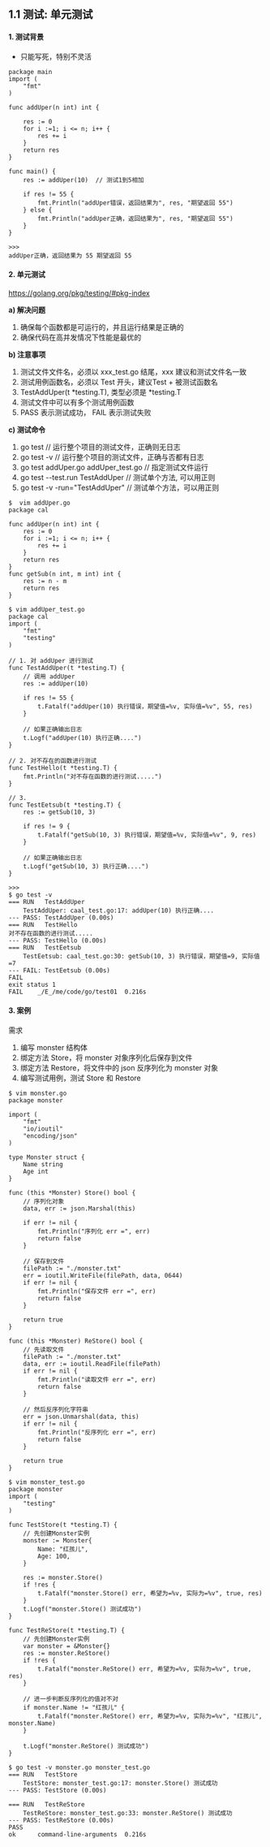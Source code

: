 ## 1.1 测试: 单元测试

#### 1. 测试背景

* 只能写死，特别不灵活

```
package main
import (
	"fmt"
)

func addUper(n int) int {

	res := 0
	for i :=1; i <= n; i++ {
		res += i
	}
	return res
}

func main() {
	res := addUper(10)  // 测试1到5相加

	if res != 55 {
		fmt.Println("addUper错误，返回结果为", res, "期望返回 55")
	} else {
		fmt.Println("addUper正确，返回结果为", res, "期望返回 55")
	}
}

>>>
addUper正确，返回结果为 55 期望返回 55
```

#### 2. 单元测试

<https://golang.org/pkg/testing/#pkg-index>

**a) 解决问题**    
1. 确保每个函数都是可运行的，并且运行结果是正确的
2. 确保代码在高并发情况下性能是最优的

**b) 注意事项**   
1. 测试文件文件名，必须以 xxx_test.go 结尾，xxx 建议和测试文件名一致
2. 测试用例函数名，必须以 Test 开头，建议Test + 被测试函数名
3. TestAddUper(t *testing.T), 类型必须是 *testing.T
4. 测试文件中可以有多个测试用例函数
5. PASS 表示测试成功， FAIL 表示测试失败

**c) 测试命令**   
1. go test      // 运行整个项目的测试文件，正确则无日志
2. go test -v   // 运行整个项目的测试文件，正确与否都有日志
3. go test addUper.go addUper_test.go // 指定测试文件运行
4. go test --test.run TestAddUper     // 测试单个方法, 可以用正则 
5. go test -v -run="TestAddUper"      // 测试单个方法，可以用正则


```
$  vim addUper.go
package cal

func addUper(n int) int {
	res := 0
	for i :=1; i <= n; i++ {
		res += i
	}
	return res
}
func getSub(n int, m int) int {
	res := n - m
	return res
}

$ vim addUper_test.go
package cal
import (
	"fmt"
	"testing"
)

// 1. 对 addUper 进行测试
func TestAddUper(t *testing.T) {
	// 调用 addUper
	res := addUper(10)
	
	if res != 55 {
		t.Fatalf("addUper(10) 执行错误，期望值=%v, 实际值=%v", 55, res)
	}

	// 如果正确输出日志
	t.Logf("addUper(10) 执行正确....")
} 

// 2. 对不存在的函数进行测试
func TestHello(t *testing.T) {
	fmt.Println("对不存在函数的进行测试.....")
}

// 3. 
func TestEetsub(t *testing.T) {
	res := getSub(10, 3)
	
	if res != 9 {
		t.Fatalf("getSub(10, 3) 执行错误，期望值=%v, 实际值=%v", 9, res)
	}

	// 如果正确输出日志
	t.Logf("getSub(10, 3) 执行正确....")
}

>>>
$ go test -v
=== RUN   TestAddUper
    TestAddUper: caal_test.go:17: addUper(10) 执行正确....
--- PASS: TestAddUper (0.00s)
=== RUN   TestHello
对不存在函数的进行测试.....
--- PASS: TestHello (0.00s)
=== RUN   TestEetsub
    TestEetsub: caal_test.go:30: getSub(10, 3) 执行错误，期望值=9, 实际值=7
--- FAIL: TestEetsub (0.00s)
FAIL
exit status 1
FAIL    _/E_/me/code/go/test01  0.216s
```


#### 3. 案例

需求       
1. 编写 monster 结构体
2. 绑定方法 Store，将 monster 对象序列化后保存到文件
3. 绑定方法 Restore，将文件中的 json 反序列化为 monster 对象
4. 编写测试用例，测试 Store 和 Restore

```
$ vim monster.go
package monster

import (
	"fmt"
	"io/ioutil"
	"encoding/json"
)

type Monster struct {
	Name string
	Age int
}

func (this *Monster) Store() bool {
	// 序列化对象
	data, err := json.Marshal(this)

	if err != nil {
		fmt.Println("序列化 err =", err)
		return false
	}

	// 保存到文件
	filePath := "./monster.txt"
	err = ioutil.WriteFile(filePath, data, 0644)
	if err != nil {
		fmt.Println("保存文件 err =", err)
		return false
	}

	return true
}

func (this *Monster) ReStore() bool {
	// 先读取文件
	filePath := "./monster.txt"
	data, err := ioutil.ReadFile(filePath)
	if err != nil {
		fmt.Println("读取文件 err =", err)
		return false
	}

	// 然后反序列化字符串
	err = json.Unmarshal(data, this)
	if err != nil {
		fmt.Println("反序列化 err =", err)
		return false
	}
	
	return true
}

$ vim monster_test.go
package monster
import (
	"testing"
)

func TestStore(t *testing.T) {
	// 先创建Monster实例
	monster := Monster{
		Name: "红孩儿",
		Age: 100,
	}

	res := monster.Store()
	if !res {
		t.Fatalf("monster.Store() err, 希望为=%v, 实际为=%v", true, res)
	}
	t.Logf("monster.Store() 测试成功")
}

func TestReStore(t *testing.T) {
	// 先创建Monster实例
	var monster = &Monster{}
	res := monster.ReStore()
	if !res {
		t.Fatalf("monster.ReStore() err, 希望为=%v, 实际为=%v", true, res)
	}

	// 进一步判断反序列化的值对不对
	if monster.Name != "红孩儿" {
		t.Fatalf("monster.ReStore() err, 希望为=%v, 实际为=%v", "红孩儿", monster.Name)
	}

	t.Logf("monster.ReStore() 测试成功")
}

$ go test -v monster.go monster_test.go
=== RUN   TestStore
    TestStore: monster_test.go:17: monster.Store() 测试成功
--- PASS: TestStore (0.00s)

=== RUN   TestReStore
    TestReStore: monster_test.go:33: monster.ReStore() 测试成功
--- PASS: TestReStore (0.00s)
PASS
ok      command-line-arguments  0.216s
```
